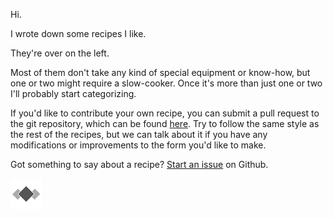 Hi.

I wrote down some recipes I like.

They're over on the left.

Most of them don't take any kind of special equipment or know-how, but one or two might require a slow-cooker. Once it's more than just one or two I'll probably start categorizing.

If you'd like to contribute your own recipe, you can submit a pull request to the git repository, which can be found [here](https://github.com/Nfinished/recipes). Try to follow the same style as the rest of the recipes, but we can talk about it if you have any modifications or improvements to the form you'd like to make.

Got something to say about a recipe? [Start an issue](https://github.com/Nfinished/recipes/issues/new) on Github.

[![Nfinished Logo](./img/logo.png)](http://unfinished.business)
